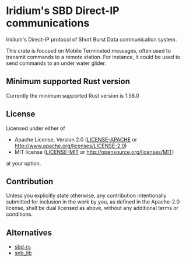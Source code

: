 # Iridium's SBD Direct-IP communications

Iridium's Direct-IP protocol of Short Burst Data communication system.

This crate is focused on Mobile Terminated messages, often used to transmit
commands to a remote station. For instance, it could be used to send commands
to an under water glider.

## Minimum supported Rust version

Currently the minimum supported Rust version is 1.56.0

## License

Licensed under either of

 * Apache License, Version 2.0
   ([LICENSE-APACHE](LICENSE-APACHE) or http://www.apache.org/licenses/LICENSE-2.0)
 * MIT license
   ([LICENSE-MIT](LICENSE-MIT) or http://opensource.org/licenses/MIT)

at your option.

## Contribution

Unless you explicitly state otherwise, any contribution intentionally submitted
for inclusion in the work by you, as defined in the Apache-2.0 license, shall be
dual licensed as above, without any additional terms or conditions.

## Alternatives

* [sbd-rs](https://crates.io/crates/sbd)
* [snb_lib](https://crates.io/crates/sbd_lib)
